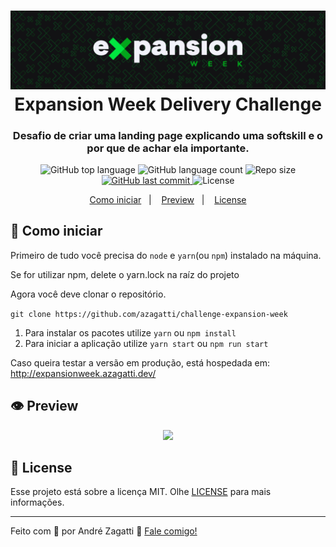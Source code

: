 <h1 align="center">
    <img alt="Ze Delivery" src="src/images/expansion-week.png" />
    <br>
    Expansion Week Delivery Challenge 
</h1>

<h3 align="center">
  Desafio de criar uma landing page explicando uma softskill e o por que de achar ela importante.
</h3>
<p align="center">
  <img alt="GitHub top language" src="https://img.shields.io/github/languages/top/azagatti/challenge-expansion-week?style=plastic">

  <img alt="GitHub language count" src="https://img.shields.io/github/languages/count/azagatti/challenge-expansion-week">

  <img alt="Repo size" src="https://img.shields.io/github/repo-size/azagatti/challenge-expansion-week?style=plastic">

  <a href="https://github.com/AZagatti/challenge-expansion-week/commits/master">
    <img alt="GitHub last commit" src="https://img.shields.io/github/last-commit/azagatti/challenge-expansion-week?style=plastic">
  </a>

  <img alt="License" src="https://img.shields.io/github/license/AZagatti/challenge-expansion-week?style=plastic">
</p>

<p align="center">
  <a href="#-como-iniciar">Como iniciar</a>&nbsp;&nbsp;&nbsp;|&nbsp;&nbsp;&nbsp;
  <a href="#-preview">Preview</a>&nbsp;&nbsp;&nbsp;|&nbsp;&nbsp;&nbsp;
  <a href="#-license">License</a>
</p>

## 🚀 Como iniciar

Primeiro de tudo você precisa do `node` e `yarn`(ou `npm`) instalado na máquina.

Se for utilizar npm, delete o yarn.lock na raíz do projeto

Agora você deve clonar o repositório.

`git clone https://github.com/azagatti/challenge-expansion-week`

1.  Para instalar os pacotes utilize `yarn` ou `npm install`
2.  Para iniciar a aplicação utilize `yarn start` ou `npm run start`

Caso queira testar a versão em produção, está hospedada em: <http://expansionweek.azagatti.dev/>

## 👁 Preview

<div align="center">
  <img src="https://res.cloudinary.com/zagatti/image/upload/v1605894374/ew_s6fttw.png" />
</div>

## 📝 License

Esse projeto está sobre a licença MIT. Olhe [LICENSE](https://github.com/AZagatti/challenge-expansion-week/blob/master/LICENSE.md) para mais informações.

---

Feito com 💟 por André Zagatti 👋 [Fale comigo!](https://www.linkedin.com/in/andre-zagatti/)